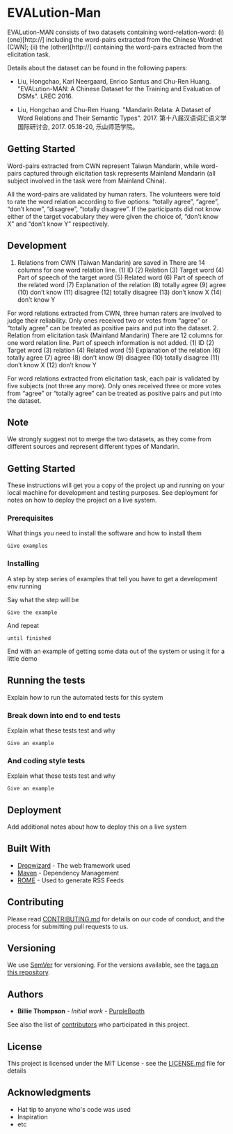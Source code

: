 # EVALution-Man

EVALution-MAN consists of two datasets containing word-relation-word: (i) (one)[http://] including the word-pairs extracted from the Chinese Wordnet (CWN); (ii) the (other)[http://] containing the word-pairs extracted from the elicitation task.

Details about the dataset can be found in the following papers:

* Liu, Hongchao, Karl Neergaard, Enrico Santus and Chu-Ren Huang. "EVALution-MAN: A Chinese Dataset for the Training and Evaluation of DSMs". LREC 2016.

* Liu, Hongchao and Chu-Ren Huang. "Mandarin Relata: A Dataset of Word Relations and Their Semantic Types". 2017. 第十八届汉语词汇语义学国际研讨会, 2017. 05.18-20, 乐山师范学院。



## Getting Started

Word-pairs extracted from CWN represent Taiwan Mandarin, while word-pairs captured through elicitation task represents Mainland Mandarin (all subject involved in the task were from Mainland China).

All the word-pairs are validated by human raters. The volunteers were told to rate the word relation according to five options: “totally agree”, “agree”, “don’t know”, “disagree”, “totally disagree”. If the participants did not know either of the target vocabulary they were given the choice of, “don’t know X” and “don’t know Y” respectively.



## Development

1. Relations from CWN (Taiwan Mandarin) are saved in 
There are 14 columns for one word relation line.
(1)	ID
(2)	Relation
(3)	Target word
(4)	Part of speech of the target word
(5)	Related word
(6)	Part of speech of the related word
(7)	Explanation of the relation
(8)	totally agree
(9)	agree
(10)	don’t know
(11)	disagree
(12)	totally disagree
(13)	don’t know X
(14)	don’t know Y

For word relations extracted from CWN, three human raters are involved to judge their reliability. Only ones received two or votes from “agree” or “totally agree” can be treated as positive pairs and put into the dataset.
2. Relation from elicitation task (Mainland Mandarin)
There are 12 columns for one word relation line. Part of speech information is not added.
(1)	ID
(2)	Target word
(3)	relation
(4)	Related word
(5)	Explanation of the relation
(6)	totally agree
(7)	agree
(8)	don’t know
(9)	disagree
(10)	totally disagree
(11)	don’t know X
(12)	don’t know Y

For word relations extracted from elicitation task, each pair is validated by five subjects (not three any more). Only ones received three or more votes from “agree” or “totally agree” can be treated as positive pairs and put into the dataset.


## Note

We strongly suggest not to merge the two datasets, as they come from different sources and represent different types of Mandarin.






 




## Getting Started

These instructions will get you a copy of the project up and running on your local machine for development and testing purposes. See deployment for notes on how to deploy the project on a live system.

### Prerequisites

What things you need to install the software and how to install them

```
Give examples
```

### Installing

A step by step series of examples that tell you have to get a development env running

Say what the step will be

```
Give the example
```

And repeat

```
until finished
```

End with an example of getting some data out of the system or using it for a little demo

## Running the tests

Explain how to run the automated tests for this system

### Break down into end to end tests

Explain what these tests test and why

```
Give an example
```

### And coding style tests

Explain what these tests test and why

```
Give an example
```

## Deployment

Add additional notes about how to deploy this on a live system

## Built With

* [Dropwizard](http://www.dropwizard.io/1.0.2/docs/) - The web framework used
* [Maven](https://maven.apache.org/) - Dependency Management
* [ROME](https://rometools.github.io/rome/) - Used to generate RSS Feeds

## Contributing

Please read [CONTRIBUTING.md](https://gist.github.com/PurpleBooth/b24679402957c63ec426) for details on our code of conduct, and the process for submitting pull requests to us.

## Versioning

We use [SemVer](http://semver.org/) for versioning. For the versions available, see the [tags on this repository](https://github.com/your/project/tags). 

## Authors

* **Billie Thompson** - *Initial work* - [PurpleBooth](https://github.com/PurpleBooth)

See also the list of [contributors](https://github.com/your/project/contributors) who participated in this project.

## License

This project is licensed under the MIT License - see the [LICENSE.md](LICENSE.md) file for details

## Acknowledgments

* Hat tip to anyone who's code was used
* Inspiration
* etc